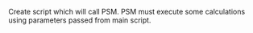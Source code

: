 Create script which will call PSM. PSM must execute some calculations using parameters passed from main script.

